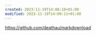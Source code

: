 ```yaml
---
created: 2023-11-19T14:08:10+01:00
modified: 2023-11-19T14:08:11+01:00
---
```


https://github.com/deathau/markdownload
